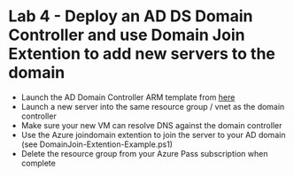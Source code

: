 # Lab 4 - Deploy an AD DS Domain Controller and use Domain Join Extention to add new servers to the domain

* Launch the AD Domain Controller ARM template from [here](https://github.com/Azure/azure-quickstart-templates/tree/master/active-directory-new-domain)
* Launch a new server into the same resource group / vnet as the domain controller
* Make sure your new VM can resolve DNS against the domain controller
* Use the Azure joindomain extention to join the server to your AD domain (see DomainJoin-Extention-Example.ps1)
* Delete the resource group from your Azure Pass subscription when complete


